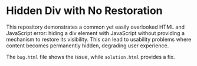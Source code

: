 # Hidden Div with No Restoration

This repository demonstrates a common yet easily overlooked HTML and JavaScript error: hiding a div element with JavaScript without providing a mechanism to restore its visibility. This can lead to usability problems where content becomes permanently hidden, degrading user experience.

The `bug.html` file shows the issue, while `solution.html` provides a fix.